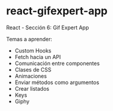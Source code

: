 # react-gifexpert-app
React - Sección 6: Gif Expert App

Temas a aprender:

  * Custom Hooks
  * Fetch hacia un API
  * Comunicación entre componentes
  * Clases de CSS
  * Animaciones
  * Enviar métodos como argumentos
  * Crear listados
  * Keys
  * Giphy
